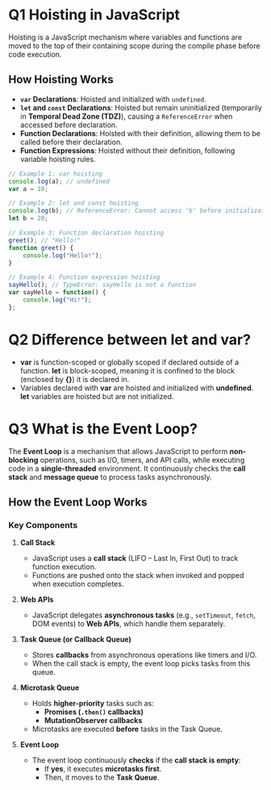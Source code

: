 # Q1 Hoisting in JavaScript

Hoisting is a JavaScript mechanism where variables and functions are moved to the top of their containing scope during the compile phase before code execution.

## How Hoisting Works

- **`var` Declarations**: Hoisted and initialized with `undefined`.
- **`let` and `const` Declarations**: Hoisted but remain uninitialized (temporarily in **Temporal Dead Zone (TDZ)**), causing a `ReferenceError` when accessed before declaration.
- **Function Declarations**: Hoisted with their definition, allowing them to be called before their declaration.
- **Function Expressions**: Hoisted without their definition, following variable hoisting rules.


```js
// Example 1: var hoisting
console.log(a); // undefined
var a = 10;

// Example 2: let and const hoisting
console.log(b); // ReferenceError: Cannot access 'b' before initialization
let b = 20;

// Example 3: Function declaration hoisting
greet(); // "Hello!"
function greet() {
    console.log("Hello!");
}

// Example 4: Function expression hoisting
sayHello(); // TypeError: sayHello is not a function
var sayHello = function() {
    console.log("Hi!");
};
```

# Q2 Difference between let and var?
- **var** is function-scoped or globally scoped if declared outside of a function. **let** is block-scoped, meaning it is confined to the block (enclosed by **{}**) it is declared in.
- Variables declared with **var** are hoisted and initialized with **undefined**. **let** variables are hoisted but are not initialized.

# Q3 What is the Event Loop?
The **Event Loop** is a mechanism that allows JavaScript to perform **non-blocking** operations, such as I/O, timers, and API calls, while executing code in a **single-threaded** environment. It continuously checks the **call stack** and **message queue** to process tasks asynchronously.

## How the Event Loop Works

### **Key Components**
1. **Call Stack**
   - JavaScript uses a **call stack** (LIFO – Last In, First Out) to track function execution.
   - Functions are pushed onto the stack when invoked and popped when execution completes.

2. **Web APIs**
   - JavaScript delegates **asynchronous tasks** (e.g., `setTimeout`, `fetch`, DOM events) to **Web APIs**, which handle them separately.

3. **Task Queue (or Callback Queue)**
   - Stores **callbacks** from asynchronous operations like timers and I/O.
   - When the call stack is empty, the event loop picks tasks from this queue.

4. **Microtask Queue**
   - Holds **higher-priority** tasks such as:
     - **Promises (`.then()` callbacks)**
     - **MutationObserver callbacks**
   - Microtasks are executed **before** tasks in the Task Queue.

5. **Event Loop**
   - The event loop continuously **checks** if the **call stack is empty**:
     - If **yes**, it executes **microtasks first**.
     - Then, it moves to the **Task Queue**.

